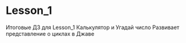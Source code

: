 # Lesson_1
Итоговые ДЗ для Lesson_1 Калькулятор и Угадай число
Развивает представление о циклах в Джаве
